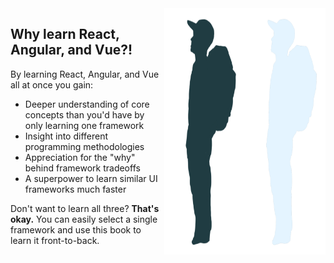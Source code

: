 <div style="display: flex; flex-wrap: nowrap;">
<div>

## Why learn React, Angular, **and** Vue?!

By learning React, Angular, and Vue all at once you gain:
- Deeper understanding of core concepts than you'd have by only learning one framework
- Insight into different programming methodologies
- Appreciation for the "why" behind framework tradeoffs
- A superpower to learn similar UI frameworks much faster

Don't want to learn all three? **That's okay.** You can easily select a single framework and use this book to learn it front-to-back.

</div>

<div class="hide-for-mobile hide-on-dark">
<img src="./hiker_with_bag.png" height="100%" alt="" />
</div>


<div class="hide-for-mobile show-on-dark">
<img src="./hiker_with_bag_dark.png" height="100%" alt="" />
</div>


</div>